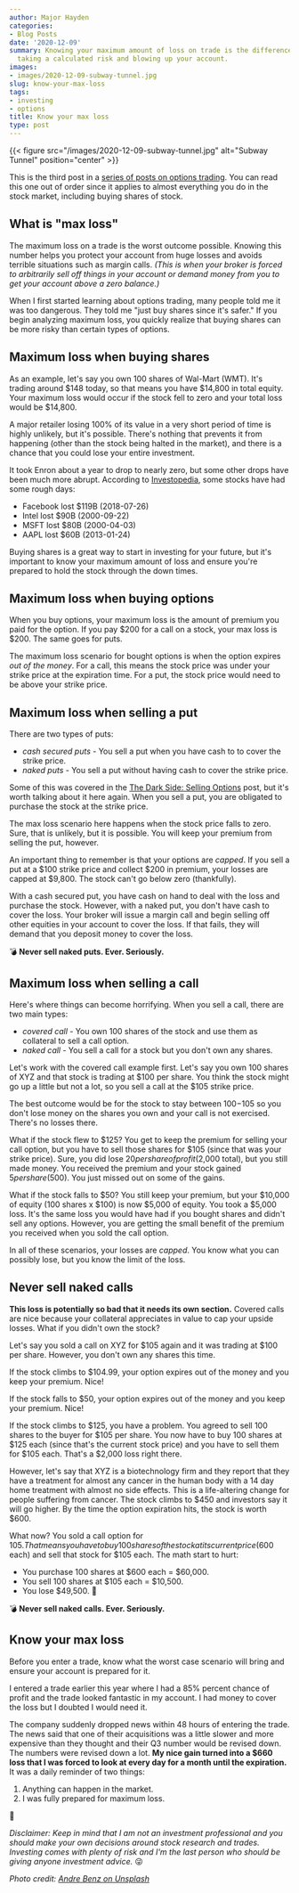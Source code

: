 ```yaml
---
author: Major Hayden
categories:
- Blog Posts
date: '2020-12-09'
summary: Knowing your maximum amount of loss on trade is the difference between
  taking a calculated risk and blowing up your account.
images:
- images/2020-12-09-subway-tunnel.jpg
slug: know-your-max-loss
tags:
- investing
- options
title: Know your max loss
type: post
---
```


{{< figure src="/images/2020-12-09-subway-tunnel.jpg" alt="Subway Tunnel" position="center" >}}

This is the third post in a [series of posts on options trading]. You can read
this one out of order since it applies to almost everything you do in the
stock market, including buying shares of stock.

[series of posts on options trading]: /tags/options/

## What is "max loss"

The maximum loss on a trade is the worst outcome possible. Knowing this number
helps you protect your account from huge losses and avoids terrible situations
such as margin calls. *(This is when your broker is forced to arbitrarily sell
off things in your account or demand money from you to get your account above
a zero balance.)*

When I first started learning about options trading, many people told me it
was too dangerous. They told me "just buy shares since it's safer." If you
begin analyzing maximum loss, you quickly realize that buying shares can be
more risky than certain types of options.

## Maximum loss when buying shares

As an example, let's say you own 100 shares of Wal-Mart (WMT). It's trading
around $148 today, so that means you have $14,800 in total equity. Your
maximum loss would occur if the stock fell to zero and your total loss would
be $14,800.

A major retailer losing 100% of its value in a very short period of time is
highly unlikely, but it's possible. There's nothing that prevents it from
happening (other than the stock being halted in the market), and there is a
chance that you could lose your entire investment.

It took Enron about a year to drop to nearly zero, but some other drops have
been much more abrupt. According to [Investopedia], some stocks have had some
rough days:

* Facebook lost $119B (2018-07-26)
* Intel lost $90B (2000-09-22)
* MSFT lost $80B (2000-04-03)
* AAPL lost $60B (2013-01-24)

Buying shares is a great way to start in investing for your future, but it's
important to know your maximum amount of loss and ensure you're prepared to
hold the stock through the down times.

[Investopedia]: https://www.investopedia.com/investing/biggest-singleday-market-cap-drops-us-stocks/

## Maximum loss when buying options

When you buy options, your maximum loss is the amount of premium you paid for
the option. If you pay $200 for a call on a stock, your max loss is $200. The
same goes for puts.

The maximum loss scenario for bought options is when the option expires *out
of the money*. For a call, this means the stock price was under your strike
price at the expiration time. For a put, the stock price would need to be
above your strike price.

## Maximum loss when selling a put

There are two types of puts:

* *cash secured puts* - You sell a put when you have cash to to cover the
  strike price.
* *naked puts* - You sell a put without having cash to cover the strike price.

Some of this was covered in the [The Dark Side: Selling Options] post, but
it's worth talking about it here again. When you sell a put, you are obligated
to purchase the stock at the strike price.

The max loss scenario here happens when the stock price falls to zero. Sure,
that is unlikely, but it is possible. You will keep your premium from selling
the put, however.

An important thing to remember is that your options are *capped*. If you sell
a put at a $100 strike price and collect $200 in premium, your losses are
capped at $9,800. The stock can't go below zero (thankfully).

With a cash secured put, you have cash on hand to deal with the loss and
purchase the stock. However, with a naked put, you don't have cash to cover
the loss. Your broker will issue a margin call and begin selling off other
equities in your account to cover the loss. If that fails, they will demand
that you deposit money to cover the loss.

💣 **Never sell naked puts. Ever. Seriously.**

## Maximum loss when selling a call

Here's where things can become horrifying. When you sell a call, there are two
main types:

* *covered call* - You own 100 shares of the stock and use them as collateral
  to sell a call option.
* *naked call* - You sell a call for a stock but you don't own any shares.

Let's work with the covered call example first. Let's say you own 100 shares
of XYZ and that stock is trading at $100 per share. You think the stock might
go up a little but not a lot, so you sell a call at the $105 strike price.

The best outcome would be for the stock to stay between $100-$105 so you don't
lose money on the shares you own and your call is not exercised. There's no
losses there.

What if the stock flew to $125? You get to keep the premium for selling your
call option, but you have to sell those shares for $105 (since that was your
strike price). Sure, you did lose $20 per share of profit ($2,000 total), but
you still made money. You received the premium and your stock gained $5 per
share ($500). You just missed out on some of the gains.

What if the stock falls to $50? You still keep your premium, but your $10,000
of equity (100 shares x $100) is now $5,000 of equity. You took a $5,000 loss.
It's the same loss you would have had if you bought shares and didn't sell any
options. However, you are getting the small benefit of the premium you
received when you sold the call option.

In all of these scenarios, your losses are *capped*. You know what you can
possibly lose, but you know the limit of the loss.

## Never sell naked calls

**This loss is potentially so bad that it needs its own section.** Covered
calls are nice because your collateral appreciates in value to cap your upside
losses. What if you didn't own the stock?

Let's say you sold a call on XYZ for $105 again and it was trading at $100 per
share. However, you don't own any shares this time.

If the stock climbs to $104.99, your option expires out of the money and you
keep your premium. Nice!

If the stock falls to $50, your option expires out of the money and you keep
your premium. Nice!

If the stock climbs to $125, you have a problem. You agreed to sell 100 shares
to the buyer for $105 per share. You now have to buy 100 shares at $125 each
(since that's the current stock price) and you have to sell them for $105
each. That's a $2,000 loss right there.

However, let's say that XYZ is a biotechnology firm and they report that they
have a treatment for almost any cancer in the human body with a 14 day home
treatment with almost no side effects. This is a life-altering change for
people suffering from cancer. The stock climbs to $450 and investors say it
will go higher. By the time the option expiration hits, the stock is worth
$600.

What now? You sold a call option for $105. That means you have to buy 100
shares of the stock at its current price ($600 each) and sell that stock for
$105 each. The math start to hurt:

* You purchase 100 shares at $600 each = $60,000.
* You sell 100 shares at $105 each = $10,500.
* You lose $49,500. 🤯

💣 **Never sell naked calls. Ever. Seriously.**

## Know your max loss

Before you enter a trade, know what the worst case scenario will bring and
ensure your account is prepared for it.

I entered a trade earlier this year where I had a 85% percent chance of profit
and the trade looked fantastic in my account. I had money to cover the loss
but I doubted I would need it.

The company suddenly dropped news within 48 hours of entering the trade. The
news said that one of their acquisitions was a little slower and more
expensive than they thought and their Q3 number would be revised down. The
numbers were revised down a lot. **My nice gain turned into a $660 loss
that I was forced to look at every day for a month until the expiration.** It
was a daily reminder of two things:

1. Anything can happen in the market.
2. I was fully prepared for maximum loss.

💸

[The Dark Side: Selling Options]: /2020/12/07/the-dark-side-selling-options/

*Disclaimer: Keep in mind that I am not an investment professional and you
should make your own decisions around stock research and trades. Investing
comes with plenty of risk and I'm the last person who should be giving anyone
investment advice.* 😜

*Photo credit: [Andre Benz on Unsplash](https://unsplash.com/@trapnation)*
